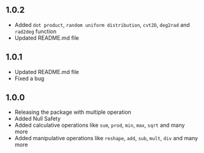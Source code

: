 ## 1.0.2

+ Added `dot product`, `random uniform distribution`, `cvt2D`, `deg2rad` and `rad2deg` function
+ Updated README.md file

## 1.0.1

+ Updated README.md file
+ Fixed a bug

## 1.0.0

+ Releasing the package with multiple operation
+ Added Null Safety
+ Added calculative operations like `sum`, `prod`, `min`, `max`, `sqrt` and many more
+ Added manipulative operations like `reshape`, `add`, `sub`, `mult`, `div` and many more